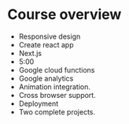 # Course overview

- Responsive design
- Create react app
- Next.js
- 5:00
- Google cloud functions
- Google analytics
- Animation integration.
- Cross browser support.
- Deployment
- Two complete projects.
